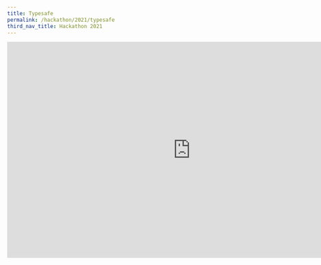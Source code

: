 ```yaml
---
title: Typesafe
permalink: /hackathon/2021/typesafe
third_nav_title: Hackathon 2021
---
```


<iframe width="853" height="505" src="https://www.youtube.com/embed/bMwZrRxlOuI" frameborder="0" allow="accelerometer; autoplay; clipboard-write; encrypted-media; gyroscope; picture-in-picture" allowfullscreen></iframe>